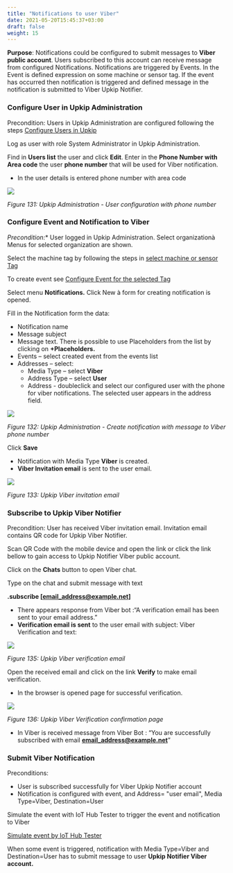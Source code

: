 ```yaml
---
title: "Notifications to user Viber"
date: 2021-05-20T15:45:37+03:00
draft: false
weight: 15			
---
```


**Purpose**: Notifications could be configured to submit messages to **Viber public account**. Users subscribed to this account can receive message from configured Notifications. Notifications are triggered by Events. In the Event is defined expression on some machine or sensor tag. If the event has occurred then notification is triggered and defined message in the notification is submitted to Viber Upkip Notifier. 

### **Configure User in Upkip Administration**
Precondition: Users in Upkip Administration are configured following the steps [Configure Users in Upkip](/docs/users/createusers/usersgroups/)

Log as user with role System Administrator in Upkip Administration. 

Find in **Users list** the user and click **Edit**. Enter in the **Phone Number with Area code** the user **phone number** that will be used for Viber notification.

- In the user details is entered phone number with area code

![](/images/Aspose.Words.c55b6b06-cf77-4ce6-bf35-b1bd3972243e.133.png)

*Figure 131: Upkip Administration - User configuration with phone number*


### **Configure Event and Notification to Viber**
*Precondition:** User logged in Upkip Administration. Select organizationà Menus for selected organization are shown. 

Select the machine tag by following the steps in [select machine or sensor Tag](/docs/data/notifteams/#configure-event-and-notification-to-teams)

To create event see [Configure Event for the selected Tag](/docs/data/notifteams/#configure-event-and-notification-to-teams)

Select menu **Notifications.** Click New à form for creating notification is opened.

Fill in the Notification form the data:

-  Notification name
-  Message subject
-  Message text. There is possible to use Placeholders from the list by clicking on **+Placeholders.**
-  Events – select created event from the events list
-  Addresses – select:
   -  Media Type – select **Viber**
   -  Address Type – select **User**
   -  Address - doubleclick and select our configured user with the phone for viber notifications. The selected user appears in the address field.

![](/images/Aspose.Words.c55b6b06-cf77-4ce6-bf35-b1bd3972243e.134.png)

*Figure 132: Upkip Administration - Create notification with message to Viber phone number*

Click **Save**

- Notification with Media Type **Viber** is created.
- **Viber Invitation email** is sent to the user email. 

![](/images/Aspose.Words.c55b6b06-cf77-4ce6-bf35-b1bd3972243e.135.png)

*Figure 133: Upkip Viber invitation email*
### **Subscribe to Upkip Viber Notifier**
Precondition: User has received Viber invitation email. Invitation email contains QR code for Upkip Viber Notifier.

Scan QR Code with the mobile device and open the link or click the link bellow to gain access to Upkip Notifier Viber public account.

Click on the **Chats** button to open Viber chat.

Type on the chat and submit message with text

**.subscribe [email_address@example.net]**

- There appears response from Viber bot :“A verification email has been sent to your email address.”
- **Verification email is sent** to the user email with subject: Viber Verification and text:

![](/images/Aspose.Words.c55b6b06-cf77-4ce6-bf35-b1bd3972243e.137.png)

*Figure 135: Upkip Viber verification email*

Open the received email and click on the link **Verify** to make email verification.

- In the browser is opened page for successful verification.

![](/images/Aspose.Words.c55b6b06-cf77-4ce6-bf35-b1bd3972243e.138.png)

*Figure 136: Upkip Viber Verification confirmation page*

- In Viber is received message from Viber Bot : “You are successfully subscribed with email **email_address@example.net**”

### **Submit Viber Notification**
Preconditions:
- User is subscribed successfully for Viber Upkip Notifier account
- Notification is configured with event, and Address= "user email", Media Type=Viber, Destination=User

Simulate the event with IoT Hub Tester to trigger the event and notification to Viber 

[Simulate event by IoT Hub Tester](/docs/data/notifteams/#simulate-event-by-iot-hub-tester)

When some event is triggered, notification with Media Type=Viber and Destination=User has to submit message to user **Upkip Notifier Viber account.** 